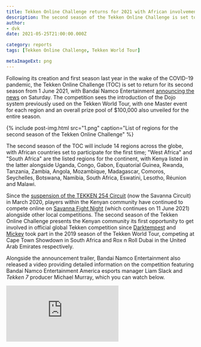 ```yaml
---
title: Tekken Online Challenge returns for 2021 with African involvement
description: The second season of the Tekken Online Challenge is set to begin on 1 June 2021, with Dojo and Master events for all 14 regions.
author: 
- dvk
date: 2021-05-25T21:00:00.000Z

category: reports
tags: [Tekken Online Challenge, Tekken World Tour]

metaImageExt: png
---
```

Following its creation and first season last year in the wake of the COVID-19 pandemic, the Tekken Online Challenge (TOC) is set to return for its second season from 1 June 2021, with Bandai Namco Entertainment [announcing the news](https://twitter.com/BNEesports/status/1396073360233172996) on Saturday. The competition sees the introduction of the Dojo system previously used on the Tekken World Tour, with one Master event for each region and an overall prize pool of $100,000 also unveiled for the entire season.

{% include post-img.html src="1.png" caption="List of regions for the second season of the Tekken Online Challenge" %}

The second season of the TOC will include 14 regions across the globe, with African countries set to participate for the first time; "West Africa" and "South Africa" are the listed regions for the continent, with Kenya listed in the latter alongside Uganda, Congo, Gabon, Equatorial Guinea, Rwanda, Tanzania, Zambia, Angola, Mozambique, Madagascar, Comoros, Seychelles, Botswana, Namibia, South Africa, Eswatini, Lesotho, Réunion and Malawi.

Since the [suspension of the TEKKEN 254 Circuit](/news/2020/04/13/circuit-suspended) (now the Savanna Circuit) in March 2020, players within the Kenyan community have continued to compete online on [Savanna Fight Night](/fight-night) (which continues on 11 June 2021) alongside other local competitions. The second season of the Tekken Online Challenge presents the Kenyan community its first opportunity to get involved in official global Tekken competition since [Darktempest](/circuit/tekken/profile.html?id=0749083) and [Mickey](/circuit/tekken/profile.html?id=2907096) took part in the 2019 season of the Tekken World Tour, competing at Cape Town Showdown in South Africa and Rox n Roll Dubai in the United Arab Emirates respectively.


<aside>
    <p>Alongside the announcement trailer, Bandai Namco Entertainment also released a video providing detailed information on the competition featuring Bandai Namco Entertainment America esports manager Liam Slack and <em>Tekken 7</em> producer Michael Murray, which you can watch below.</p>
    <div class="video-container d-flex justify-content-center mb-3">
        <iframe class="video-showcase" src="https://www.youtube.com/embed/GTuPWkJsG4M" frameborder="0" allow="autoplay; encrypted-media" allowfullscreen></iframe>
    </div>
<aside>